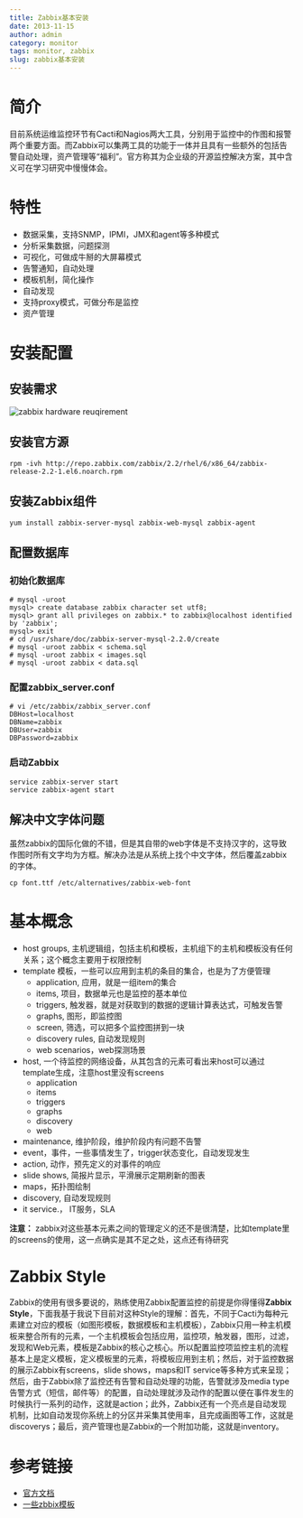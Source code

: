 ```yaml
---
title: Zabbix基本安装
date: 2013-11-15
author: admin
category: monitor
tags: monitor, zabbix
slug: zabbix基本安装
---
```


简介
====

目前系统运维监控环节有Cacti和Nagios两大工具，分别用于监控中的作图和报警两个重要方面。而Zabbix可以集两工具的功能于一体并且具有一些额外的包括告警自动处理，资产管理等“福利”。官方称其为企业级的开源监控解决方案，其中含义可在学习研究中慢慢体会。

特性
====

-   数据采集，支持SNMP，IPMI，JMX和agent等多种模式
-   分析采集数据，问题探测
-   可视化，可做成牛掰的大屏幕模式
-   告警通知，自动处理
-   模板机制，简化操作
-   自动发现
-   支持proxy模式，可做分布是监控
-   资产管理

安装配置
========

安装需求
--------

![zabbix hardware
reuqirement](/wp-content/uploads/2013/11/zabbix_requirement.jpg)

安装官方源
----------

    rpm -ivh http://repo.zabbix.com/zabbix/2.2/rhel/6/x86_64/zabbix-release-2.2-1.el6.noarch.rpm

安装Zabbix组件
--------------

    yum install zabbix-server-mysql zabbix-web-mysql zabbix-agent

配置数据库
----------

### 初始化数据库

    # mysql -uroot
    mysql> create database zabbix character set utf8;
    mysql> grant all privileges on zabbix.* to zabbix@localhost identified by 'zabbix';
    mysql> exit
    # cd /usr/share/doc/zabbix-server-mysql-2.2.0/create
    # mysql -uroot zabbix < schema.sql
    # mysql -uroot zabbix < images.sql
    # mysql -uroot zabbix < data.sql

### 配置zabbix\_server.conf

    # vi /etc/zabbix/zabbix_server.conf
    DBHost=localhost
    DBName=zabbix
    DBUser=zabbix
    DBPassword=zabbix

### 启动Zabbix

    service zabbix-server start
    service zabbix-agent start

解决中文字体问题
----------------

虽然zabbix的国际化做的不错，但是其自带的web字体是不支持汉字的，这导致作图时所有文字均为方框。解决办法是从系统上找个中文字体，然后覆盖zabbix的字体。

    cp font.ttf /etc/alternatives/zabbix-web-font

基本概念
========

-   host groups,
    主机逻辑组，包括主机和模板，主机组下的主机和模板没有任何关系；这个概念主要用于权限控制
-   template 模板，一些可以应用到主机的条目的集合，也是为了方便管理
    -   application, 应用，就是一组item的集合
    -   items, 项目，数据单元也是监控的基本单位
    -   triggers, 触发器，就是对获取到的数据的逻辑计算表达式，可触发告警
    -   graphs, 图形，即监控图
    -   screen, 筛选，可以把多个监控图拼到一块
    -   discovery rules, 自动发现规则
    -   web scenarios，web探测场景
-   host,
    一个待监控的网络设备，从其包含的元素可看出来host可以通过template生成，注意host里没有screens
    -   application
    -   items
    -   triggers
    -   graphs
    -   discovery
    -   web
-   maintenance, 维护阶段，维护阶段内有问题不告警
-   event，事件，一些事情发生了，trigger状态变化，自动发现发生
-   action, 动作，预先定义的对事件的响应
-   slide shows, 简报片显示，平滑展示定期刷新的图表
-   maps，拓扑图绘制
-   discovery, 自动发现规则
-   it service.， IT服务，SLA

**注意：**
zabbix对这些基本元素之间的管理定义的还不是很清楚，比如template里的screens的使用，这一点确实是其不足之处，这点还有待研究

Zabbix Style
============

Zabbix的使用有很多要说的，熟练使用Zabbix配置监控的前提是你得懂得**Zabbix
Style**，下面我基于我说下目前对这种Style的理解：首先，不同于Cacti为每种元素建立对应的模板（如图形模板，数据模板和主机模板），Zabbix只用一种主机模板来整合所有的元素，一个主机模板会包括应用，监控项，触发器，图形，过滤，发现和Web元素，模板是Zabbix的核心之核心。所以配置监控项监控主机的流程基本上是定义模板，定义模板里的元素，将模板应用到主机；然后，对于监控数据的展示Zabbix有screens，slide
shows，maps和IT
service等多种方式来呈现；然后，由于Zabbix除了监控还有告警和自动处理的功能，告警就涉及media
type告警方式（短信，邮件等）的配置，自动处理就涉及动作的配置以便在事件发生的时候执行一系列的动作，这就是action；此外，Zabbix还有一个亮点是自动发现机制，比如自动发现你系统上的分区并采集其使用率，且完成画图等工作，这就是discoverys；最后，资产管理也是Zabbix的一个附加功能，这就是inventory。

参考链接
========

-   [官方文档](https://www.zabbix.com/documentation/2.2/manual)
-   [一些zbbix模板](https://github.com/jjmartres/Zabbix)


